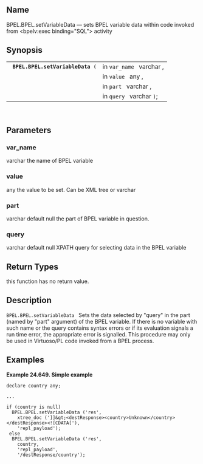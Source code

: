 <div id="fn_bpel_set_var" class="refentry">

<div class="titlepage">

</div>

<div class="refnamediv">

## Name

BPEL.BPEL.setVariableData — sets BPEL variable data within code invoked
from \<bpelv:exec binding="SQL"\> activity

</div>

<div class="refsynopsisdiv">

## Synopsis

<div id="fsyn_setvariabledata_01" class="funcsynopsis">

|                                        |                          |
|----------------------------------------|--------------------------|
| ` `**`BPEL.BPEL.setVariableData`**` (` | in `var_name ` varchar , |
|                                        | in `value ` any ,        |
|                                        | in `part ` varchar ,     |
|                                        | in `query ` varchar `)`; |

<div class="funcprototype-spacer">

 

</div>

</div>

</div>

<div id="params_set_var_01" class="refsect1">

## Parameters

<div id="id130315" class="refsect2">

### var_name

<span class="type">varchar </span> the name of BPEL variable

</div>

<div id="id130319" class="refsect2">

### value

<span class="type">any </span> the value to be set. Can be XML tree or
varchar

</div>

<div id="id130323" class="refsect2">

### part

<span class="type">varchar default null </span> the part of BPEL
variable in question.

</div>

<div id="id130327" class="refsect2">

### query

<span class="type">varchar default null</span> XPATH query for selecting
data in the BPEL variable

</div>

</div>

<div id="ret_set_var_01" class="refsect1">

## Return Types

this function has no return value.

</div>

<div id="desc_wsdl_upload_04" class="refsect1">

## Description

`BPEL.BPEL.setVariableData ` Sets the data selected by "query" in the
part (named by "part" argument) of the BPEL variable. If there is no
variable with such name or the query contains syntax errors or if its
evaluation signals a run time error, the appropriate error is signalled.
This procedure may only be used in Virtuoso/PL code invoked from a BPEL
process.

</div>

<div id="examples_setvariabledata_01" class="refsect1">

## Examples

<div id="ex_wsdl_upload_05" class="example">

**Example 24.649. Simple example**

<div class="example-contents">

``` screen
declare country any;

...

if (country is null)
  BPEL.BPEL.setVariableData ('res',
    xtree_doc (']]&gt;<destResponse><country>Unknown</country></destResponse><![CDATA['),
    'repl_payload');
 else
  BPEL.BPEL.setVariableData ('res',
    country,
    'repl_payload',
    '/destResponse/country');
      
```

</div>

</div>

  

</div>

</div>
